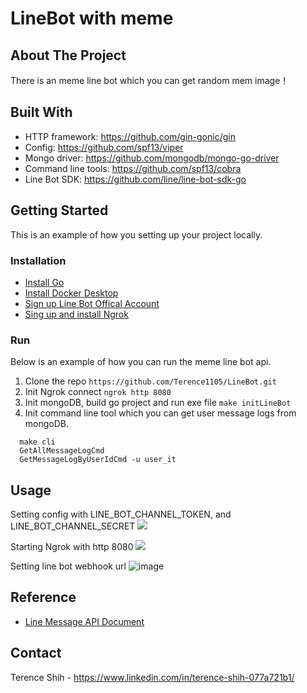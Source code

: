 # LineBot with meme

## About The Project
There is an meme line bot which you can get random mem image！

## Built With
+ HTTP framework: https://github.com/gin-gonic/gin
+ Config: https://github.com/spf13/viper
+ Mongo driver: https://github.com/mongodb/mongo-go-driver
+ Command line tools: https://github.com/spf13/cobra
+ Line Bot SDK: https://github.com/line/line-bot-sdk-go

## Getting Started
This is an example of how you setting up your project locally.

### Installation
+ [Install Go](https://go.dev/dl/)
+ [Install Docker Desktop](https://www.docker.com/products/docker-desktop/)
+ [Sign up Line Bot Offical Account](https://tw.linebiz.com/login/) 
+ [Sing up and install Ngrok](https://ngrok.com/)

### Run 
Below is an example of how you can run the meme line bot api.
1. Clone the repo
```https://github.com/Terence1105/LineBot.git```
2. Init Ngrok connect
```ngrok http 8080```
3. Init mongoDB, build go project and run exe file
```make initLineBot```
4. Init command line tool which you can get user message logs from mongoDB.
```
  make cli
  GetAllMessageLogCmd
  GetMessageLogByUserIdCmd -u user_it
```

## Usage
Setting config with LINE_BOT_CHANNEL_TOKEN, and LINE_BOT_CHANNEL_SECRET
![](https://developers.line.biz/assets/img/config-vars-heroku.f81f162d.png)

Starting Ngrok with http 8080
![](https://clouding.city/tool/ngrok/http-8080.png)

Setting line bot webhook url 
![image](https://user-images.githubusercontent.com/61178586/204192417-7bb0150b-b487-4d98-83af-e52457bedaf3.png)


## Reference
+ [Line Message API Document](https://developers.line.biz/en/docs/messaging-api/overview/)


## Contact
Terence Shih - https://www.linkedin.com/in/terence-shih-077a721b1/